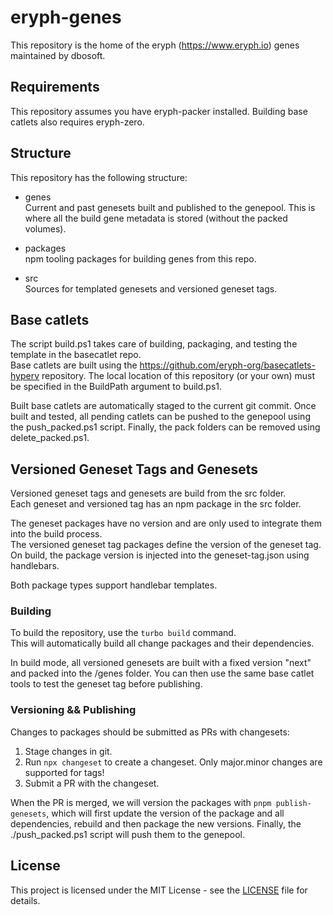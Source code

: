 # eryph-genes 

This repository is the home of the eryph (https://www.eryph.io) genes maintained by dbosoft.  

## Requirements

This repository assumes you have eryph-packer installed. 
Building base catlets also requires eryph-zero. 

## Structure

This repository has the following structure:

- genes  
  Current and past genesets built and published to the genepool.
  This is where all the build gene metadata is stored (without the packed volumes).

- packages  
  npm tooling packages for building genes from this repo.

- src  
  Sources for templated genesets and versioned geneset tags.

## Base catlets

The script build.ps1 takes care of building, packaging, and testing the template in the basecatlet repo.  
Base catlets are built using the https://github.com/eryph-org/basecatlets-hyperv repository. 
The local location of this repository (or your own) must be specified in the BuildPath argument to build.ps1. 

Built base catlets are automatically staged to the current git commit. 
Once built and tested, all pending catlets can be pushed to the genepool using the push_packed.ps1 script. Finally, the pack folders can be removed using delete_packed.ps1.

## Versioned Geneset Tags and Genesets

Versioned geneset tags and genesets are build from the src folder.  
Each geneset and versioned tag has an npm package in the src folder.  

The geneset packages have no version and are only used to integrate them into the build process.  
The versioned geneset tag packages define the version of the geneset tag. On build, the package version is injected into the geneset-tag.json using handlebars.  

Both package types support handlebar templates.  

### Building 

To build the repository, use the `turbo build` command.  
This will automatically build all change packages and their dependencies. 

In build mode, all versioned genesets are built with a fixed version "next" and packed into the /genes folder. You can then use the same base catlet tools to test the geneset tag before publishing. 

### Versioning && Publishing

Changes to packages should be submitted as PRs with changesets:

1. Stage changes in git.
2. Run `npx changeset` to create a changeset. Only major.minor changes are supported for tags!
3. Submit a PR with the changeset.

When the PR is merged, we will version the packages with `pnpm publish-genesets`, which will first update the version of the package and all dependencies, rebuild and then package the new versions. 
Finally, the ./push_packed.ps1 script will push them to the genepool.

## License

This project is licensed under the MIT License - see the [LICENSE](LICENSE) file for details.
